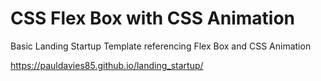 # CSS Flex Box with CSS Animation

Basic Landing Startup Template referencing Flex Box and CSS Animation

https://pauldavies85.github.io/landing_startup/
